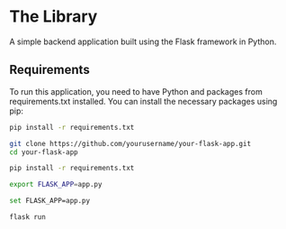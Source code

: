 # The Library

A simple backend application built using the Flask framework in Python.

## Requirements

To run this application, you need to have Python and packages from requirements.txt installed.
You can install the necessary packages using pip:
```sh
pip install -r requirements.txt

git clone https://github.com/yourusername/your-flask-app.git
cd your-flask-app

pip install -r requirements.txt

export FLASK_APP=app.py

set FLASK_APP=app.py

flask run
